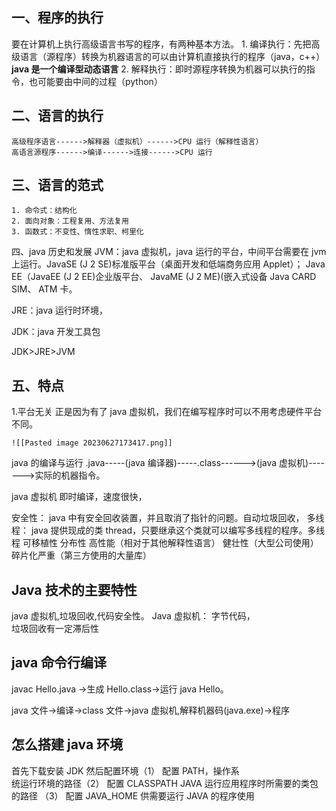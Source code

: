 ## 一、程序的执行
   要在计算机上执行高级语言书写的程序，有两种基本方法。
	   1. 编译执行：先把高级语言（源程序）转换为机器语言的可以由计算机直接执行的程序（java，c++）
	  **java 是一个编译型动态语言** 
	   2. 解释执行：即时源程序转换为机器可以执行的指令，也可能要由中间的过程（python）

## 二、语言的执行
	高级程序语言------>解释器（虚拟机）------>CPU 运行（解释性语言）
	高语言源程序------>编译------>连接------>CPU 运行

## 三、语言的范式
	1. 命令式：结构化
	2. 面向对象：工程复用、方法复用
	3. 函数式：不变性、惰性求职、柯里化

四、java 历史和发展
JVM：java 虚拟机，java 运行的平台，中间平台需要在 jvm 上运行。JavaSE (J 2 SE)标准版平台（桌面开发和低端商务应用 Applet）； Java EE（JavaEE (J 2 EE)企业版平台、 JavaME (J 2 ME)(嵌入式设备 Java CARD SIM、 ATM 卡。

JRE：java 运行时环境，


JDK：java 开发工具包

JDK>JRE>JVM

## 五、特点

1.平台无关
  正是因为有了 java 虚拟机，我们在编写程序时可以不用考虑硬件平台不同。
		
	![[Pasted image 20230627173417.png]]
	
java 的编译与运行
.java-----(java 编译器)-----.class------>(java 虚拟机)------->实际的机器指令。

java 虚拟机
	即时编译，速度很快，


安全性：
	java 中有安全回收装置，并且取消了指针的问题。自动垃圾回收，
多线程：
	java 提供现成的类 thread，只要继承这个类就可以编写多线程的程序。多线程
可移植性
分布性
高性能（相对于其他解释性语言）
健壮性（大型公司使用）
碎片化严重（第三方使用的大量库）


## Java 技术的主要特性
java 虚拟机,垃圾回收,代码安全性。 Java 虚拟机： 字节代码，  
垃圾回收有一定滞后性

## java 命令行编译
javac Hello.java →生成 Hello.class→运行 java Hello。


java 文件->编译->class 文件->java 虚拟机,解释机器码(java.exe)->程序
## 怎么搭建 java 环境
首先下载安装 JDK 然后配置环境（1） 配置 PATH，操作系  
统运行环境的路径（2） 配置 CLASSPATH JAVA 运行应用程序时所需要的类包的路径 （3） 配置 JAVA_HOME 供需要运行 JAVA 的程序使用


